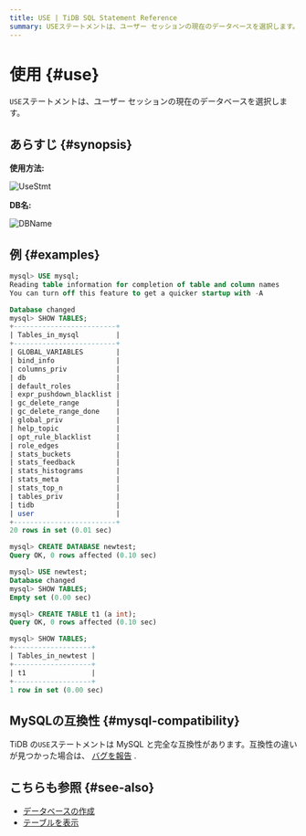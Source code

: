```yaml
---
title: USE | TiDB SQL Statement Reference
summary: USEステートメントは、ユーザー セッションの現在のデータベースを選択します。TiDB のUSEステートメントは MySQL と完全な互換性があります。データベースの作成、テーブルを表示も参照してください。
---
```


# 使用 {#use}

`USE`ステートメントは、ユーザー セッションの現在のデータベースを選択します。

## あらすじ {#synopsis}

**使用方法:**

![UseStmt](https://download.pingcap.com/images/docs/sqlgram/UseStmt.png)

**DB名:**

![DBName](https://download.pingcap.com/images/docs/sqlgram/DBName.png)

## 例 {#examples}

```sql
mysql> USE mysql;
Reading table information for completion of table and column names
You can turn off this feature to get a quicker startup with -A

Database changed
mysql> SHOW TABLES;
+-------------------------+
| Tables_in_mysql         |
+-------------------------+
| GLOBAL_VARIABLES        |
| bind_info               |
| columns_priv            |
| db                      |
| default_roles           |
| expr_pushdown_blacklist |
| gc_delete_range         |
| gc_delete_range_done    |
| global_priv             |
| help_topic              |
| opt_rule_blacklist      |
| role_edges              |
| stats_buckets           |
| stats_feedback          |
| stats_histograms        |
| stats_meta              |
| stats_top_n             |
| tables_priv             |
| tidb                    |
| user                    |
+-------------------------+
20 rows in set (0.01 sec)

mysql> CREATE DATABASE newtest;
Query OK, 0 rows affected (0.10 sec)

mysql> USE newtest;
Database changed
mysql> SHOW TABLES;
Empty set (0.00 sec)

mysql> CREATE TABLE t1 (a int);
Query OK, 0 rows affected (0.10 sec)

mysql> SHOW TABLES;
+-------------------+
| Tables_in_newtest |
+-------------------+
| t1                |
+-------------------+
1 row in set (0.00 sec)
```

## MySQLの互換性 {#mysql-compatibility}

TiDB の`USE`ステートメントは MySQL と完全な互換性があります。互換性の違いが見つかった場合は、 [バグを報告](https://docs.pingcap.com/tidb/stable/support) .

## こちらも参照 {#see-also}

-   [データベースの作成](/sql-statements/sql-statement-create-database.md)
-   [テーブルを表示](/sql-statements/sql-statement-show-tables.md)
